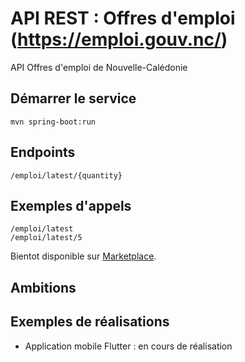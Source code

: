 # API REST : Offres d'emploi (https://emploi.gouv.nc/)
API Offres d'emploi de Nouvelle-Calédonie

## Démarrer le service
 
`mvn spring-boot:run`

## Endpoints

`/emploi/latest/{quantity}`

## Exemples d'appels

```
/emploi/latest
/emploi/latest/5
```
 
 Bientot disponible sur [Marketplace]().
 
 ## Ambitions
 
 ## Exemples de réalisations
 
 * Application mobile Flutter : en cours de réalisation